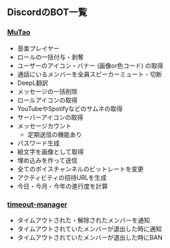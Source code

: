 ## DiscordのBOT一覧

### [MuTao](https://github.com/KiRura/MuTao)
- 音楽プレイヤー
- ロールの一括付与・剥奪
- ユーザーのアイコン・バナー (画像or色コード) の取得
- 通話にいるメンバーを全員スピーカーミュート・切断
- DeepL翻訳
- メッセージの一括削除
- ロールアイコンの取得
- YouTubeやSpotifyなどのサムネの取得
- サーバーアイコンの取得
- メッセージカウント
  - 定期送信の機能あり
- パスワード生成
- 絵文字を画像として取得
- 埋め込みを作って送信
- 全てのボイスチャンネルのビットレートを変更
- アクティビティの招待URLを生成
- 今日・今月・今年の進行度を計算
### [timeout-manager](https://github.com/KiRura/timeout-manager)
- タイムアウトされた・解除されたメンバーを通知
- タイムアウトされていたメンバーが退出した時に通知
- タイムアウトされていたメンバーが退出した時にBAN
